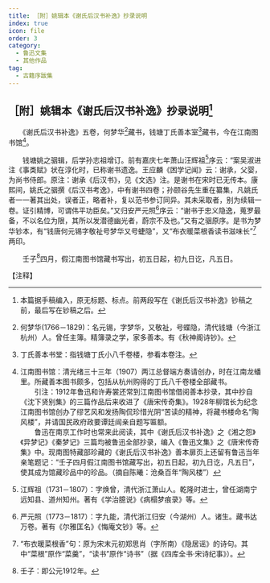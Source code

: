 ```yaml
---
title: ［附］姚辑本《谢氏后汉书补逸》抄录说明
index: true
icon: file
order: 3
category:
  - 鲁迅文集
  - 其他作品
tag:  
  - 古籍序跋集
---
```


## ［附］姚辑本《谢氏后汉书补逸》抄录说明[^1]

　　《谢氏后汉书补逸》五卷，何梦华[^2]藏书，钱塘丁氏善本室[^3]藏书，今在江南图书馆[^4]。

　　钱塘姚之骃辑，后学孙志祖增订。前有嘉庆七年萧山汪辉祖[^5]序云：“案吴淑进注《事类赋》状在淳化时，已称谢书遗逸。王应麟《困学记闻》云：谢承，父婴，为尚书侍郎。原注：谢承《后汉书》，见《文选》注。是谢书在宋时已无传本。康熙间，姚氏之骃撰《后汉书考逸》，中有谢书四卷；孙颐谷先生重在纂集，凡姚氏者一一著其出处，误者正，略者补，复以范书参订同异。其未采取者，别为续辑一卷。证引精博，可谓伟平功臣矣。”又归安严元照[^6]序云：“谢书于忠义隐逸，蒐罗最备，不以名位为限，其所以发潜德幽光者，蔚宗不及也。”又有之骃原序。是书为梦华钞本，有“钱唐何元锡字敬祉号梦华又号蜨隐”，又“布衣暖菜根香读书滋味长”[^7]两印。

　　壬子[^8]四月，假江南图书馆藏书写出，初五日起，初九日讫，凡五日。

【注释】

[^1]: 本篇据手稿编入，原无标题、标点。前两段写在《谢氏后汉书补逸》钞稿之前，最后写在钞稿之后。

[^2]: 何梦华(1766－1829)：名元锡，字梦华，又敬祉，号蝶隐，清代钱塘（今浙江杭州）人。曾任主簿。精簿录之学，家多善本。有《秋神阁诗钞》。

[^3]: 丁氏善本书堂：指钱塘丁氏小八千卷楼，参看本卷注。

[^4]:江南图书馆：清光绪三十三年（1907）两江总督端方奏请创办，时在江南龙蟠里。所藏善本图书颇多，包括从杭州购得的丁氏八千卷楼全部藏书。  
    　　引注：1912年鲁迅和许寿裳还常到江南图书馆借阅善本抄录，其中抄自《沈下贤别集》的三篇作品后来收进了《唐宋传奇集》。1928年柳馆长为纪念江南图书馆创办了缪艺风和发扬陶侃珍惜光阴“苦读的精神，将藏书楼命名“陶风楼”，并请国民政府政要谭廷闿亲自题写匾额。  
    　　鲁迅在南京工作时也常来此阅读，其中《谢氏后汉书补逸》之《湘之怨》《异梦记》《秦梦记》三篇均被鲁迅全部抄录，编入《鲁迅文集》之《唐宋传奇集》中。现南图特藏部珍藏的《谢氏后汉书补逸》善本扉页上还留有鲁迅当年亲笔题记：“壬子四月假江南图书馆藏写出，初五日起，初九日讫，凡五日”，使其成为馆藏珍品中的珍品。（摘自陈曦：沧桑百年“陶风楼”）

[^5]:江辉祖（1731－1807）：字焕曾，清代浙江萧山人。乾隆时进士，曾任湖南宁远知县、道州知州。著有《学治臆说》《病榻梦痕录》等。

[^6]:严元照（1773－1817）：字九能，清代浙江归安（今湖州）人。诸生。藏书达万卷。著有《尔雅匡名》《悔庵文钞》等。

[^7]: “布衣暖菜根香”句：原为宋末元初郑思肖（字所南）《隐居谣》的诗句。其中“菜根”原作“菜羹”，“读书”原作“诗书”（据《四库全书·宋诗纪事》）。

[^8]: 壬子：即公元1912年。
